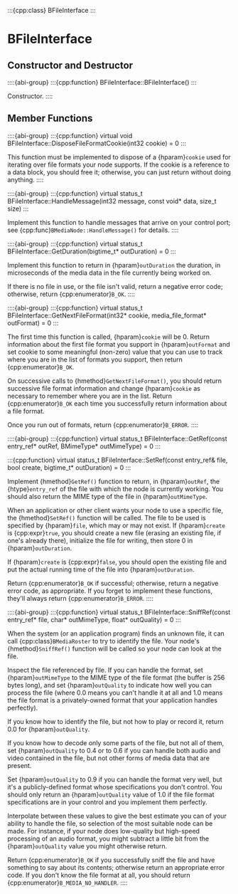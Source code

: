 :::{cpp:class} BFileInterface
:::

# BFileInterface

## Constructor and Destructor

::::{abi-group}
:::{cpp:function} BFileInterface::BFileInterface()
:::

Constructor.
::::

## Member Functions

::::{abi-group}
:::{cpp:function} virtual void BFileInterface::DisposeFileFormatCookie(int32 cookie) = 0
:::

This function must be implemented to dispose of a {hparam}`cookie` used for
iterating over file formats your node supports. If the cookie is a
reference to a data block, you should free it; otherwise, you can just
return without doing anything.
::::

::::{abi-group}
:::{cpp:function} virtual status_t BFileInterface::HandleMessage(int32 message, const void* data, size_t size)
:::

Implement this function to handle messages that arrive on your control
port; see {cpp:func}`BMediaNode::HandleMessage()` for details.
::::

::::{abi-group}
:::{cpp:function} virtual status_t BFileInterface::GetDuration(bigtime_t* outDuration) = 0
:::

Implement this function to return in {hparam}`outDuration` the duration, in
microseconds of the media data in the file currently being worked on.

If there is no file in use, or the file isn't valid, return a negative
error code; otherwise, return {cpp:enumerator}`B_OK`.
::::

::::{abi-group}
:::{cpp:function} virtual status_t BFileInterface::GetNextFileFormat(int32* cookie, media_file_format* outFormat) = 0
:::

The first time this function is called, {hparam}`cookie` will be 0. Return
information about the first file format you support in {hparam}`outFormat`
and set cookie to some meaningful (non-zero) value that you can use to
track where you are in the list of formats you support, then return
{cpp:enumerator}`B_OK`.

On successive calls to {hmethod}`GetNextFileFormat()`, you should return
successive file format information and change {hparam}`cookie` as necessary
to remember where you are in the list. Return {cpp:enumerator}`B_OK` each
time you successfully return information about a file format.

Once you run out of formats, return {cpp:enumerator}`B_ERROR`.
::::

::::{abi-group}
:::{cpp:function} virtual status_t BFileInterface::GetRef(const entry_ref* outRef, BMimeType* outMimeType) = 0
:::

:::{cpp:function} virtual status_t BFileInterface::SetRef(const entry_ref& file, bool create, bigtime_t* outDuration) = 0
:::

Implement {hmethod}`GetRef()` function to return, in {hparam}`outRef`, the
{htype}`entry_ref` of the file with which the node is currently working.
You should also return the MIME type of the file in {hparam}`outMimeType`.

When an application or other client wants your node to use a specific file,
the {hmethod}`SetRef()` function will be called. The file to be used is
specified by {hparam}`file`, which may or may not exist. If
{hparam}`create` is {cpp:expr}`true`, you should create a new file (erasing
an existing file, if one's already there), initialize the file for writing,
then store 0 in {hparam}`outDuration`.

If {hparam}`create` is {cpp:expr}`false`, you should open the existing file
and put the actual running time of the file into {hparam}`outDuration`.

Return {cpp:enumerator}`B_OK` if successful; otherwise, return a negative
error code, as appropriate. If you forget to implement these functions,
they'll always return {cpp:enumerator}`B_ERROR`.
::::

::::{abi-group}
:::{cpp:function} virtual status_t BFileInterface::SniffRef(const entry_ref* file, char* outMimeType, float* outQuality) = 0
:::

When the system (or an application program) finds an unknown file, it can
call {cpp:class}`BMediaRoster` to try to identify the file. Your node's
{hmethod}`SniffRef()` function will be called so your node can look at the
file.

Inspect the file referenced by file. If you can handle the format, set
{hparam}`outMimeType` to the MIME type of the file format (the buffer is
256 bytes long), and set {hparam}`outQuality` to indicate how well you can
process the file (where 0.0 means you can't handle it at all and 1.0 means
the file format is a privately-owned format that your application handles
perfectly).

If you know how to identify the file, but not how to play or record it,
return 0.0 for {hparam}`outQuality`.

If you know how to decode only some parts of the file, but not all of them,
set {hparam}`outQuality` to 0.4 or to 0.6 if you can handle both audio and
video contained in the file, but not other forms of media data that are
present.

Set {hparam}`outQuality` to 0.9 if you can handle the format very well, but
it's a publicly-defined format whose specifications you don't control. You
should only return an {hparam}`outQuality` value of 1.0 if the file format
specifications are in your control and you implement them perfectly.

Interpolate between these values to give the best estimate you can of your
ability to handle the file, so selection of the most suitable node can be
made. For instance, if your node does low-quality but high-speed processing
of an audio format, you might subtract a little bit from the
{hparam}`outQuality` value you might otherwise return.

Return {cpp:enumerator}`B_OK` if you successfully sniff the file and have
something to say about its contents; otherwise return an appropriate error
code. If you don't know the file format at all, you should return
{cpp:enumerator}`B_MEDIA_NO_HANDLER`.
::::
